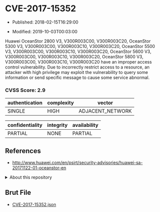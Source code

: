 # CVE-2017-15352

- Published: 2018-02-15T16:29:00

- Modified: 2019-10-03T00:03:00

Huawei OceanStor 2800 V3, V300R003C00, V300R003C20, OceanStor 5300 V3, V300R003C00, V300R003C10, V300R003C20, OceanStor 5500 V3, V300R003C00, V300R003C10, V300R003C20, OceanStor 5600 V3, V300R003C00, V300R003C10, V300R003C20, OceanStor 5800 V3, V300R003C00, V300R003C10, V300R003C20 have an improper access control vulnerability. Due to incorrectly restrict access to a resource, an attacker with high privilege may exploit the vulnerability to query some information or send specific message to cause some service abnormal.

### CVSS Score: **2.9**

| authentication | complexity | vector |
| --- | --- | --- |
| SINGLE | HIGH | ADJACENT_NETWORK |

| confidentiality | integrity | availability |
| --- | --- | --- |
| PARTIAL | NONE | PARTIAL |

## References

* http://www.huawei.com/en/psirt/security-advisories/huawei-sa-20171122-01-oceanstor-en

<details>
<summary>About this repository</summary> 

  This repository is part of the project [Live Hack CVE](https://github.com/Live-Hack-CVE). Main website can be found [www.live-hack.org](https://www.live-hack.org) 
  
  Made by [Sn0wAlice](https://github.com/Sn0wAlice) for the people that care about security and need to have a feed of the latest CVEs. Hope you enjoy it, don't forget to star the repo and follow me on [Twitter](https://twitter.com/Sn0wAlice) and [Github](https://github.com/Sn0wAlice). And that is my [personnal website](https://www.alice-snow.me/)

  - [Home Page](https://github.com/Live-Hack-CVE)
  - [Framework](https://github.com/Live-Hack-CVE/cve-framework)
  - [CVE database](https://github.com/Live-Hack-CVE/full_database)
  - [Changelog](https://github.com/Live-Hack-CVE/Changelog)
</details>

## Brut File

* [CVE-2017-15352.json](https://raw.githubusercontent.com/Live-Hack-CVE/full_database/main/cves/2017/CVE-2017-15352.json)

